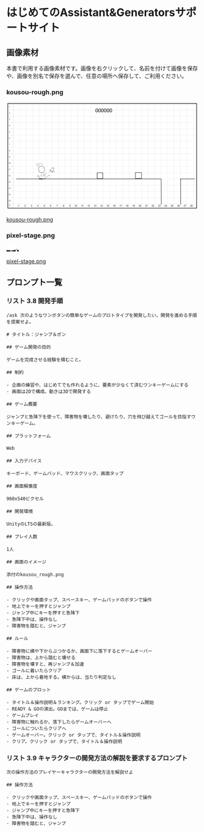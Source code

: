 # はじめてのAssistant&Generatorsサポートサイト

## 画像素材

本書で利用する画像素材です。画像を右クリックして、名前を付けて画像を保存や、画像を別名で保存を選んで、任意の場所へ保存して、ご利用ください。

### kousou-rough.png 

![kousou-rough.png](images/kousou-rough.png)

[kousou-rough.png](images/kousou-rough.png)

### pixel-stage.png

![pixel-stage.png](images/pixel-stage.png)

[pixel-stage.png](images/pixel-stage.png)

## プロンプト一覧

### リスト 3.8 開発手順

```
/ask 次のようなワンボタンの簡単なゲームのプロトタイプを開発したい。開発を進める手順を提案せよ。

# タイトル：ジャンプ＆ポン

## ゲーム開発の目的

ゲームを完成させる経験を積むこと。

## 制約

- 企画の練習や、はじめてでも作れるように、要素が少なくて済むワンキーゲームにする
- 画面は2Dで構成。動きは3Dで開発する

## ゲーム概要

ジャンプと急降下を使って、障害物を壊したり、避けたり、穴を飛び越えてゴールを目指すワンキーゲーム。

## プラットフォーム

Web

## 入力デバイス

キーボード、ゲームパッド、マウスクリック、画面タップ

## 画面解像度

960x540ピクセル

## 開発環境

UnityのLTSの最新版。

## プレイ人数

1人

## 画面のイメージ

添付のkousou_rough.png

## 操作方法

- クリックや画面タップ、スペースキー、ゲームパッドのボタンで操作
- 地上でキーを押すとジャンプ
- ジャンプ中にキーを押すと急降下
- 急降下中は、操作なし
- 障害物を踏むと、ジャンプ

## ルール

- 障害物に横や下からぶつかるか、画面下に落下するとゲームオーバー
- 障害物は、上から踏むと壊せる
- 障害物を壊すと、再ジャンプ＆加速
- ゴールに着いたらクリア
- 床は、上から着地する。横からは、当たり判定なし

## ゲームのプロット

- タイトル＆操作説明＆ランキング。クリック or タップでゲーム開始
- READY & GOの演出。GOまでは、ゲームは停止
- ゲームプレイ
- 障害物に触れるか、落下したらゲームオーバーへ
- ゴールについたらクリアへ
- ゲームオーバー。クリック or タップで、タイトル＆操作説明
- クリア。クリック or タップで、タイトル＆操作説明
```


### リスト 3.9 キャラクターの開発方法の解説を要求するプロンプト

```
次の操作方法のプレイヤーキャラクターの開発方法を解説せよ

## 操作方法

- クリックや画面タップ、スペースキー、ゲームパッドのボタンで操作
- 地上でキーを押すとジャンプ
- ジャンプ中にキーを押すと急降下
- 急降下中は、操作なし
- 障害物を踏むと、ジャンプ
```
